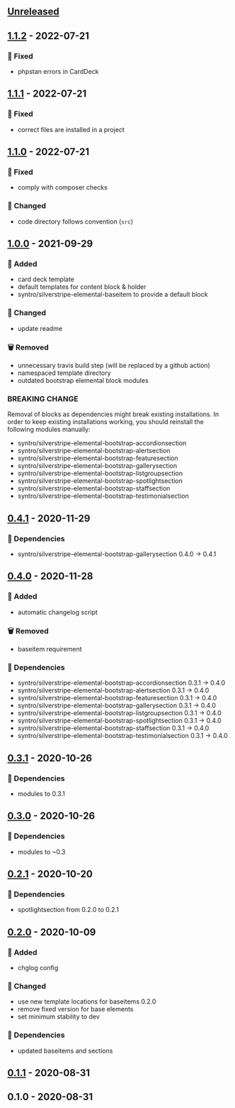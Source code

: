 <a name="unreleased"></a>
## [Unreleased]


<a name="1.1.2"></a>
## [1.1.2] - 2022-07-21
### 🐞 Fixed
- phpstan errors in CardDeck


<a name="1.1.1"></a>
## [1.1.1] - 2022-07-21
### 🐞 Fixed
- correct files are installed in a project


<a name="1.1.0"></a>
## [1.1.0] - 2022-07-21
### 🐞 Fixed
- comply with composer checks

### 🔧 Changed
- code directory follows convention (`src`)


<a name="1.0.0"></a>
## [1.0.0] - 2021-09-29
### 🍰 Added
- card deck template
- default templates for content block & holder
- syntro/silverstripe-elemental-baseitem to provide a default block

### 🔧 Changed
- update readme

### 🗑 Removed
- unnecessary travis build step (will be replaced by a github action)
- namespaced template directory
- outdated bootstrap elemental block modules

### BREAKING CHANGE

Removal of blocks as dependencies might break existing
installations. In order to keep existing installations working, you
should reinstall the following modules manually:
- syntro/silverstripe-elemental-bootstrap-accordionsection
- syntro/silverstripe-elemental-bootstrap-alertsection
- syntro/silverstripe-elemental-bootstrap-featuresection
- syntro/silverstripe-elemental-bootstrap-gallerysection
- syntro/silverstripe-elemental-bootstrap-listgroupsection
- syntro/silverstripe-elemental-bootstrap-spotlightsection
- syntro/silverstripe-elemental-bootstrap-staffsection
- syntro/silverstripe-elemental-bootstrap-testimonialsection


<a name="0.4.1"></a>
## [0.4.1] - 2020-11-29
### 🧬 Dependencies
- syntro/silverstripe-elemental-bootstrap-gallerysection 0.4.0 -> 0.4.1


<a name="0.4.0"></a>
## [0.4.0] - 2020-11-28
### 🍰 Added
- automatic changelog script

### 🗑 Removed
- baseitem requirement

### 🧬 Dependencies
- syntro/silverstripe-elemental-bootstrap-accordionsection 0.3.1 -> 0.4.0
- syntro/silverstripe-elemental-bootstrap-alertsection 0.3.1 -> 0.4.0
- syntro/silverstripe-elemental-bootstrap-featuresection 0.3.1 -> 0.4.0
- syntro/silverstripe-elemental-bootstrap-gallerysection 0.3.1 -> 0.4.0
- syntro/silverstripe-elemental-bootstrap-listgroupsection 0.3.1 -> 0.4.0
- syntro/silverstripe-elemental-bootstrap-spotlightsection 0.3.1 -> 0.4.0
- syntro/silverstripe-elemental-bootstrap-staffsection 0.3.1 -> 0.4.0
- syntro/silverstripe-elemental-bootstrap-testimonialsection 0.3.1 -> 0.4.0


<a name="0.3.1"></a>
## [0.3.1] - 2020-10-26
### 🧬 Dependencies
- modules to 0.3.1


<a name="0.3.0"></a>
## [0.3.0] - 2020-10-26
### 🧬 Dependencies
- modules to ~0.3


<a name="0.2.1"></a>
## [0.2.1] - 2020-10-20
### 🧬 Dependencies
- spotlightsection from 0.2.0 to 0.2.1


<a name="0.2.0"></a>
## [0.2.0] - 2020-10-09
### 🍰 Added
- chglog config

### 🔧 Changed
- use new template locations for baseitems 0.2.0
- remove fixed version for base elements
- set minimum stability to dev

### 🧬 Dependencies
- updated baseitems and sections


<a name="0.1.1"></a>
## [0.1.1] - 2020-08-31

<a name="0.1.0"></a>
## 0.1.0 - 2020-08-31

[Unreleased]: https://github.com/syntro-opensource/recipe-elemental-bootstrap/compare/1.1.2...HEAD
[1.1.2]: https://github.com/syntro-opensource/recipe-elemental-bootstrap/compare/1.1.1...1.1.2
[1.1.1]: https://github.com/syntro-opensource/recipe-elemental-bootstrap/compare/1.1.0...1.1.1
[1.1.0]: https://github.com/syntro-opensource/recipe-elemental-bootstrap/compare/1.0.0...1.1.0
[1.0.0]: https://github.com/syntro-opensource/recipe-elemental-bootstrap/compare/0.4.1...1.0.0
[0.4.1]: https://github.com/syntro-opensource/recipe-elemental-bootstrap/compare/0.4.0...0.4.1
[0.4.0]: https://github.com/syntro-opensource/recipe-elemental-bootstrap/compare/0.3.1...0.4.0
[0.3.1]: https://github.com/syntro-opensource/recipe-elemental-bootstrap/compare/0.3.0...0.3.1
[0.3.0]: https://github.com/syntro-opensource/recipe-elemental-bootstrap/compare/0.2.1...0.3.0
[0.2.1]: https://github.com/syntro-opensource/recipe-elemental-bootstrap/compare/0.2.0...0.2.1
[0.2.0]: https://github.com/syntro-opensource/recipe-elemental-bootstrap/compare/0.1.1...0.2.0
[0.1.1]: https://github.com/syntro-opensource/recipe-elemental-bootstrap/compare/0.1.0...0.1.1
